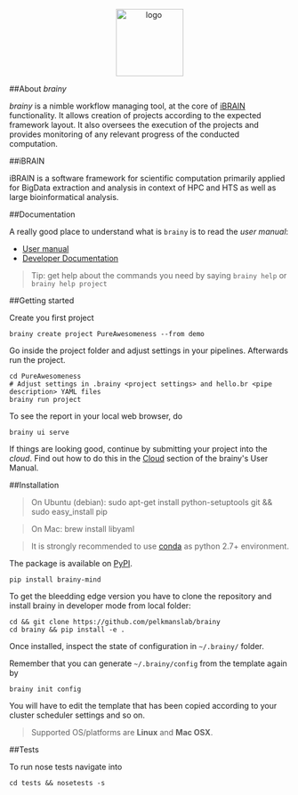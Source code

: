 <p align="center"><img src="https://github.com/pelkmanslab/brainy/raw/master/ui/web/assets/images/brainy_logo.png" alt="logo" height="121" width="121"></p>

##About *brainy*

*brainy* is a nimble workflow managing tool, at the core of [iBRAIN](https://github.com/pelkmanslab/iBRAIN/) functionality. It allows creation of projects according to the expected framework layout. It also oversees the execution of the projects and provides monitoring of any relevant progress of the conducted computation.

##iBRAIN

iBRAIN is a software framework for scientific computation primarily applied for BigData extraction and analysis in context of HPC and HTS as well as large bioinformatical analysis.

##Documentation

A really good place to understand what is `brainy` is to read the *user manual*:

  * [User manual](https://github.com/pelkmanslab/brainy/wiki/User-Manual)
  * [Developer Documentation](https://github.com/pelkmanslab/brainy/wiki/Developer-Documentation)
   
  > Tip: get help about the commands you need by saying `brainy help` or `brainy help project`


##Getting started

Create you first project

```
brainy create project PureAwesomeness --from demo
```

Go inside the project folder and adjust settings in your pipelines. Afterwards run the project.

```
cd PureAwesomeness
# Adjust settings in .brainy <project settings> and hello.br <pipe description> YAML files
brainy run project
```

To see the report in your local web browser, do 
```
brainy ui serve
```

If things are looking good, continue by submitting your project into the *cloud*. Find out how to do this in the [Cloud](https://github.com/pelkmanslab/brainy/wiki/User-Manual#Cloud) section of the brainy's User Manual. 

##Installation

> On Ubuntu (debian): sudo apt-get install python-setuptools git && sudo easy_install pip

> On Mac: brew install libyaml

>It is strongly recommended to use [conda](http://conda.pydata.org/docs/) as python 2.7+ environment.

The package is available on [PyPI](https://pypi.python.org/pypi/brainy-mind/).


```
pip install brainy-mind
```

To get the bleedding edge version you have to clone the repository and install brainy in developer mode from local folder:

```
cd && git clone https://github.com/pelkmanslab/brainy
cd brainy && pip install -e .
```

Once installed, inspect the state of configuration in `~/.brainy/` folder.

Remember that you can generate `~/.brainy/config` from the template again by

```
brainy init config
```

You will have to edit the template that has been copied according to your cluster scheduler settings and so on.

> Supported OS/platforms are **Linux** and **Mac OSX**.

##Tests

To run nose tests navigate into

```
cd tests && nosetests -s
```
